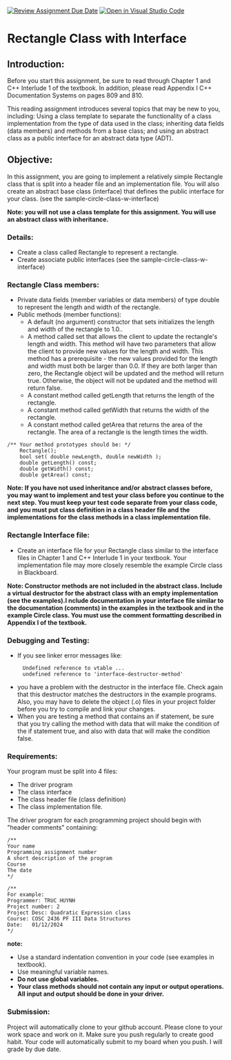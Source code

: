 [![Review Assignment Due Date](https://classroom.github.com/assets/deadline-readme-button-24ddc0f5d75046c5622901739e7c5dd533143b0c8e959d652212380cedb1ea36.svg)](https://classroom.github.com/a/s2HeGje_)
[![Open in Visual Studio Code](https://classroom.github.com/assets/open-in-vscode-718a45dd9cf7e7f842a935f5ebbe5719a5e09af4491e668f4dbf3b35d5cca122.svg)](https://classroom.github.com/online_ide?assignment_repo_id=13385073&assignment_repo_type=AssignmentRepo)
# Rectangle Class with Interface

## Introduction:
Before you start this assignment, be sure to read through Chapter 1 and C++ Interlude 1 of the textbook. In addition, please read Appendix I C++ Documentation Systems on pages 809 and 810.

This reading assignment introduces several topics that may be new to you, including: Using a class template to separate the functionality of a class implementation from the type of data used in the class; inheriting data fields (data members) and methods from a base class; and using an abstract class as a public interface for an abstract data type (ADT).

## Objective:
In this assignment, you are going to implement a relatively simple Rectangle class that is split into a header file and an implementation file. You will also create an abstract base class (interface) that defines the public interface for your class. (see the sample-circle-class-w-interface)

**Note: you will not use a class template for this assignment. You will use an abstract class with inheritance.**

### Details:
- Create a class called Rectangle to represent a rectangle.
- Create associate public interfaces (see the sample-circle-class-w-interface)

### Rectangle Class members:
- Private data fields (member variables or data members) of type double to represent the length and width of the rectangle.
- Public methods (member functions):
    + A default (no argument) constructor that sets initializes the length and width of the rectangle to 1.0..
    + A method called set that allows the client to update the rectangle's length and width. This method will have two parameters that allow the client to provide new values for the length and width. This method has a prerequisite - the new values provided for the length and width must both be larger than 0.0. If they are both larger than zero, the Rectangle object will be updated and the method will return true. Otherwise, the object will not be updated and the method will return false.
    + A constant method called getLength that returns the length of the rectangle.
    + A constant method called getWidth that returns the width of the rectangle.
    + A constant method called getArea that returns the area of the rectangle. The area of a rectangle is the length times the width.

```cplus
/** Your method prototypes should be: */
    Rectangle();
    bool set( double newLength, double newWidth );
    double getLength() const;
    double getWidth() const;
    double getArea() const;
```

**Note: If you have not used inheritance and/or abstract classes before, you may want to implement and test your class before you continue to the next step. You must keep your test code separate from your class code, and you must put class definition in a class header file and the implementations for the class methods in a class implementation file.**

### Rectangle Interface file:
- Create an interface file for your Rectangle class similar to the interface files in Chapter 1 and C++ Interlude 1 in your textbook. Your implementation file may more closely resemble the example Circle class in Blackboard.

**Note: Constructor methods are not included in the abstract class. Include a virtual destructor for the abstract class with an empty implementation (see the examples).I nclude documentation in your interface file similar to the documentation (comments) in the examples in the textbook and in the example Circle class. You must use the comment formatting described in Appendix I of the textbook.**

### Debugging and Testing:

- If you see linker error messages like:
```cplus
     Undefined reference to vtable ...
     undefined reference to 'interface-destructor-method'
```
- you have a problem with the destructor in the interface file. Check again that this destructor matches the destructors in the example programs. Also, you may have to delete the object (.o) files in your project folder before you try to compile and link your changes.
- When you are testing a method that contains an if statement, be sure that you try calling the method with data that will make the condition of the if statement true, and also with data that will make the condition false.

### Requirements:
Your program must be split into 4 files: 
- The driver program
- The class interface
- The class header file (class definition)
- The class implementation file.

The driver program for each programming project should begin with "header comments" containing:
```cplus
/**
Your name
Programming assignment number
A short description of the program
Course
The date
*/

/**
For example:
Programmer: TRUC HUYNH
Project number: 2
Project Desc: Quadratic Expression class
Course: COSC 2436 PF III Data Structures
Date:   01/12/2024
*/
```
**note:**
- Use a standard indentation convention in your code (see examples in textbook).
- Use meaningful variable names.
- **Do not use global variables.**
- **Your class methods should not contain any input or output operations. All input and output should be done in your driver.**

### Submission:
Project will automatically clone to your github account. Please clone to your work space and work on it. Make sure you push regularly to create good habit. Your code will automatically submit to my board when you push. I will grade by due date. 